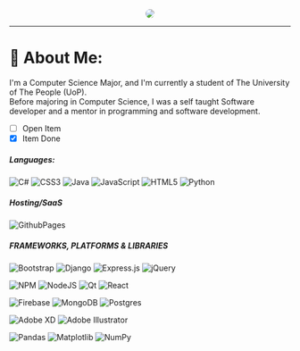 <div align="center">
<img src="https://media.giphy.com/media/qgQUggAC3Pfv687qPC/giphy.gif" style="border-radius: 50%;">
</div>
<hr />

# 💫 About Me:
I'm a Computer Science Major, and I'm currently a student of The University of The People (UoP).<br>Before majoring in Computer Science, I was a self taught Software developer and a mentor in programming and software development.<br>


- [ ] Open Item
- [x] Item Done

##### Languages:

![C#](https://img.shields.io/badge/c%23-%23239120.svg?style=flat-square&logo=c-sharp&logoColor=white) 
![CSS3](https://img.shields.io/badge/css3-%231572B6.svg?style=flat-square&logo=css3&logoColor=white) 
![Java](https://img.shields.io/badge/java-%23ED8B00.svg?style=flat-square&logo=openjdk&logoColor=white)
![JavaScript](https://img.shields.io/badge/javascript-%23323330.svg?style=flat-square&logo=javascript&logoColor=%23F7DF1E)
![HTML5](https://img.shields.io/badge/html5-%23E34F26.svg?style=flat-square&logo=html5&logoColor=white)
![Python](https://img.shields.io/badge/python-3670A0?style=flat-square&logo=python&logoColor=ffdd54)

##### Hosting/SaaS

![GithubPages](https://img.shields.io/badge/github%20pages-121013?style=flat-square&logo=github&logoColor=white)

##### FRAMEWORKS, PLATFORMS & LIBRARIES

![Bootstrap](https://img.shields.io/badge/bootstrap-%238511FA.svg?style=flat-square&logo=bootstrap&logoColor=white)
![Django](https://img.shields.io/badge/django-%23092E20.svg?style=flat-square&logo=django&logoColor=white)
![Express.js](https://img.shields.io/badge/express.js-%23404d59.svg?style=flat-square&logo=express&logoColor=%2361DAFB)
![jQuery](https://img.shields.io/badge/jquery-%230769AD.svg?style=flat-square&logo=jquery&logoColor=white)



![NPM](https://img.shields.io/badge/NPM-%23CB3837.svg?style=flat-square&logo=npm&logoColor=white)
![NodeJS](https://img.shields.io/badge/node.js-6DA55F?style=flat-square&logo=node.js&logoColor=white)
![Qt](https://img.shields.io/badge/Qt-%23217346.svg?style=flat-square&logo=Qt&logoColor=white)
![React](https://img.shields.io/badge/react-%2320232a.svg?style=flat-square&logo=react&logoColor=%2361DAFB)



![Firebase](https://img.shields.io/badge/Firebase-039BE5?style=flat-square&logo=Firebase&logoColor=white)
![MongoDB](https://img.shields.io/badge/MongoDB-%234ea94b.svg?style=flat-square&logo=mongodb&logoColor=white)
![Postgres](https://img.shields.io/badge/postgres-%23316192.svg?style=flat-square&logo=postgresql&logoColor=white)



![Adobe XD](https://img.shields.io/badge/Adobe%20XD-470137?style=flat-square&logo=Adobe%20XD&logoColor=#FF61F6)
![Adobe Illustrator](https://img.shields.io/badge/adobe%20illustrator-%23FF9A00.svg?style=flat-square&logo=adobe%20illustrator&logoColor=white)



![Pandas](https://img.shields.io/badge/pandas-%23150458.svg?style=flat-square&logo=pandas&logoColor=white) 
![Matplotlib](https://img.shields.io/badge/Matplotlib-%23ffffff.svg?style=flat-square&logo=Matplotlib&logoColor=black) 
![NumPy](https://img.shields.io/badge/numpy-%23013243.svg?style=flat-square&logo=numpy&logoColor=white)

